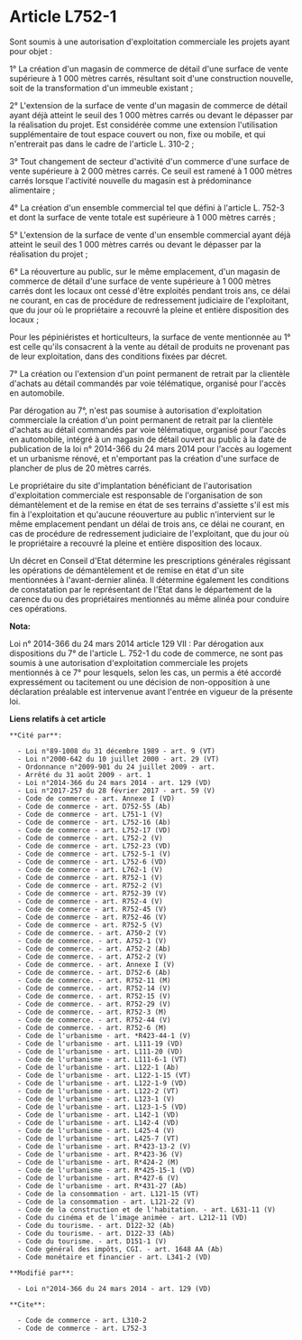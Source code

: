 # Article L752-1

Sont soumis à une autorisation d'exploitation commerciale les projets ayant pour objet : 

1° La création d'un magasin de commerce de détail d'une surface de vente supérieure à 1 000 mètres carrés, résultant soit
d'une construction nouvelle, soit de la transformation d'un immeuble existant ; 

2° L'extension de la surface de vente d'un magasin de commerce de détail ayant déjà atteint le seuil des 1 000 mètres carrés
ou devant le dépasser par la réalisation du projet. Est considérée comme une extension l'utilisation supplémentaire de tout
espace couvert ou non, fixe ou mobile, et qui n'entrerait pas dans le cadre de l'article L. 310-2 ; 

3° Tout changement de secteur d'activité d'un commerce d'une surface de vente supérieure à 2 000 mètres carrés. Ce seuil est
ramené à 1 000 mètres carrés lorsque l'activité nouvelle du magasin est à prédominance alimentaire ; 

4° La création d'un ensemble commercial tel que défini à l'article L. 752-3 et dont la surface de vente totale est supérieure
à 1 000 mètres carrés ; 

5° L'extension de la surface de vente d'un ensemble commercial ayant déjà atteint le seuil des 1 000 mètres carrés ou devant
le dépasser par la réalisation du projet ; 

6° La réouverture au public, sur le même emplacement, d'un magasin de commerce de détail d'une surface de vente supérieure à
1 000 mètres carrés dont les locaux ont cessé d'être exploités pendant trois ans, ce délai ne courant, en cas de procédure de
redressement judiciaire de l'exploitant, que du jour où le propriétaire a recouvré la pleine et entière disposition des
locaux ; 

Pour les pépiniéristes et horticulteurs, la surface de vente mentionnée au 1° est celle qu'ils consacrent à la vente au
détail de produits ne provenant pas de leur exploitation, dans des conditions fixées par décret.

7° La création ou l'extension d'un point permanent de retrait par la clientèle d'achats au détail commandés par voie
télématique, organisé pour l'accès en automobile.

Par dérogation au 7°, n'est pas soumise à autorisation d'exploitation commerciale la création d'un point permanent de retrait
par la clientèle d'achats au détail commandés par voie télématique, organisé pour l'accès en automobile, intégré à un magasin
de détail ouvert au public à la date de publication de la loi n° 2014-366 du 24 mars 2014 pour l'accès au logement et un
urbanisme rénové, et n'emportant pas la création d'une surface de plancher de plus de 20 mètres carrés.

Le propriétaire du site d'implantation bénéficiant de l'autorisation d'exploitation commerciale est responsable de
l'organisation de son démantèlement et de la remise en état de ses terrains d'assiette s'il est mis fin à l'exploitation et
qu'aucune réouverture au public n'intervient sur le même emplacement pendant un délai de trois ans, ce délai ne courant, en
cas de procédure de redressement judiciaire de l'exploitant, que du jour où le propriétaire a recouvré la pleine et entière
disposition des locaux.

Un décret en Conseil d'Etat détermine les prescriptions générales régissant les opérations de démantèlement et de remise en
état d'un site mentionnées à l'avant-dernier alinéa. Il détermine également les conditions de constatation par le
représentant de l'Etat dans le département de la carence du ou des propriétaires mentionnés au même alinéa pour conduire ces
opérations.

**Nota:**

Loi n° 2014-366 du 24 mars 2014 article 129 VII : Par dérogation aux dispositions du 7° de l'article L. 752-1 du code de
commerce, ne sont pas soumis à une autorisation d'exploitation commerciale les projets mentionnés à ce 7° pour lesquels,
selon les cas, un permis a été accordé expressément ou tacitement ou une décision de non-opposition à une déclaration
préalable est intervenue avant l'entrée en vigueur de la présente loi.

**Liens relatifs à cet article**

	**Cité par**:

	  - Loi n°89-1008 du 31 décembre 1989 - art. 9 (VT)
	  - Loi n°2000-642 du 10 juillet 2000 - art. 29 (VT)
	  - Ordonnance n°2009-901 du 24 juillet 2009 - art.
	  - Arrêté du 31 août 2009 - art. 1
	  - Loi n°2014-366 du 24 mars 2014 - art. 129 (VD)
	  - Loi n°2017-257 du 28 février 2017 - art. 59 (V)
	  - Code de commerce - art. Annexe I (VD)
	  - Code de commerce - art. D752-55 (Ab)
	  - Code de commerce - art. L751-1 (V)
	  - Code de commerce - art. L752-16 (Ab)
	  - Code de commerce - art. L752-17 (VD)
	  - Code de commerce - art. L752-2 (V)
	  - Code de commerce - art. L752-23 (VD)
	  - Code de commerce - art. L752-5-1 (V)
	  - Code de commerce - art. L752-6 (VD)
	  - Code de commerce - art. L762-1 (V)
	  - Code de commerce - art. R752-1 (V)
	  - Code de commerce - art. R752-2 (V)
	  - Code de commerce - art. R752-39 (V)
	  - Code de commerce - art. R752-4 (V)
	  - Code de commerce - art. R752-45 (V)
	  - Code de commerce - art. R752-46 (V)
	  - Code de commerce - art. R752-5 (V)
	  - Code de commerce. - art. A750-2 (V)
	  - Code de commerce. - art. A752-1 (V)
	  - Code de commerce. - art. A752-2 (Ab)
	  - Code de commerce. - art. A752-2 (V)
	  - Code de commerce. - art. Annexe I (V)
	  - Code de commerce. - art. D752-6 (Ab)
	  - Code de commerce. - art. R752-11 (M)
	  - Code de commerce. - art. R752-14 (V)
	  - Code de commerce. - art. R752-15 (V)
	  - Code de commerce. - art. R752-29 (V)
	  - Code de commerce. - art. R752-3 (M)
	  - Code de commerce. - art. R752-44 (V)
	  - Code de commerce. - art. R752-6 (M)
	  - Code de l'urbanisme - art. *R423-44-1 (V)
	  - Code de l'urbanisme - art. L111-19 (VD)
	  - Code de l'urbanisme - art. L111-20 (VD)
	  - Code de l'urbanisme - art. L111-6-1 (VT)
	  - Code de l'urbanisme - art. L122-1 (Ab)
	  - Code de l'urbanisme - art. L122-1-15 (VT)
	  - Code de l'urbanisme - art. L122-1-9 (VD)
	  - Code de l'urbanisme - art. L122-2 (VT)
	  - Code de l'urbanisme - art. L123-1 (V)
	  - Code de l'urbanisme - art. L123-1-5 (VD)
	  - Code de l'urbanisme - art. L142-1 (VD)
	  - Code de l'urbanisme - art. L142-4 (VD)
	  - Code de l'urbanisme - art. L425-4 (V)
	  - Code de l'urbanisme - art. L425-7 (VT)
	  - Code de l'urbanisme - art. R*423-13-2 (V)
	  - Code de l'urbanisme - art. R*423-36 (V)
	  - Code de l'urbanisme - art. R*424-2 (M)
	  - Code de l'urbanisme - art. R*425-15-1 (VD)
	  - Code de l'urbanisme - art. R*427-6 (V)
	  - Code de l'urbanisme - art. R*431-27 (Ab)
	  - Code de la consommation - art. L121-15 (VT)
	  - Code de la consommation - art. L121-22 (V)
	  - Code de la construction et de l'habitation. - art. L631-11 (V)
	  - Code du cinéma et de l'image animée - art. L212-11 (VD)
	  - Code du tourisme. - art. D122-32 (Ab)
	  - Code du tourisme. - art. D122-33 (Ab)
	  - Code du tourisme. - art. D151-1 (V)
	  - Code général des impôts, CGI. - art. 1648 AA (Ab)
	  - Code monétaire et financier - art. L341-2 (VD)

	**Modifié par**:

	  - Loi n°2014-366 du 24 mars 2014 - art. 129 (VD)

	**Cite**:

	  - Code de commerce - art. L310-2
	  - Code de commerce - art. L752-3
